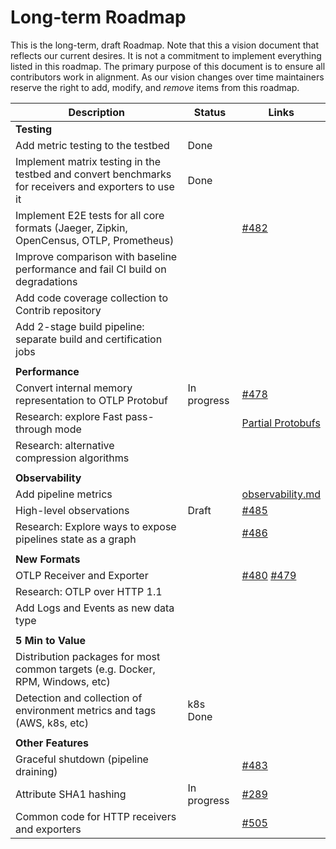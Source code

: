 # Long-term Roadmap

This is the long-term, draft Roadmap. Note that this a vision document that reflects our
current desires. It is not a commitment to implement everything listed in this roadmap.
The primary purpose of this document is to ensure all contributors work in alignment.
As our vision changes over time maintainers reserve the right to add, modify, and _remove_
items from this roadmap.

Description|Status|Links|
-----------|------|-----|
**Testing**|
Add metric testing to the testbed|Done|
Implement matrix testing in the testbed and convert benchmarks for receivers and exporters to use it|Done|
Implement E2E tests for all core formats (Jaeger, Zipkin, OpenCensus, OTLP, Prometheus)| |[#482](https://github.com/open-telemetry/opentelemetry-collector/issues/482)
Improve comparison with baseline performance and fail CI build on degradations| |
Add code coverage collection to Contrib repository| |
Add 2-stage build pipeline: separate build and certification jobs| |
| |
**Performance**|
Convert internal memory representation to OTLP Protobuf|In progress |[#478](https://github.com/open-telemetry/opentelemetry-collector/issues/478)
Research: explore Fast pass-through mode| |[Partial Protobufs](https://blog.najaryan.net/posts/partial-protobuf-encoding/)
Research: alternative compression algorithms| |
| |
**Observability**|
Add pipeline metrics| |[observability.md](observability.md)
High-level observations|Draft|[#485](https://github.com/open-telemetry/opentelemetry-collector/issues/485)
Research: Explore ways to expose pipelines state as a graph| |[#486](https://github.com/open-telemetry/opentelemetry-collector/issues/486)
| |
**New Formats**|
OTLP Receiver and Exporter| |[#480](https://github.com/open-telemetry/opentelemetry-collector/issues/480) [#479](https://github.com/open-telemetry/opentelemetry-collector/issues/479)
Research: OTLP over HTTP 1.1| |
Add Logs and Events as new data type|
| |
**5 Min to Value**|
Distribution packages for most common targets (e.g. Docker, RPM, Windows, etc)|
Detection and collection of environment metrics and tags (AWS, k8s, etc)|k8s Done|
| |
**Other Features**|
Graceful shutdown (pipeline draining)| |[#483](https://github.com/open-telemetry/opentelemetry-collector/issues/483)
Attribute SHA1 hashing|In progress |[#289](https://github.com/open-telemetry/opentelemetry-collector/issues/289)
Common code for HTTP receivers and exporters| |[#505](https://github.com/open-telemetry/opentelemetry-collector/issues/505)
